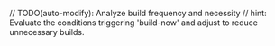 // TODO(auto-modify): Analyze build frequency and necessity
// hint: Evaluate the conditions triggering 'build-now' and adjust to reduce unnecessary builds.
